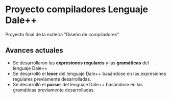 # Proyecto compiladores **Lenguaje Dale++**
Proyecto final de la materia "Diseño de compiladores"

## Avances actuales 
- Se desarrollaron las **expresiones regulares** y las **gramáticas** del lenguaje Dale++
- Se desarrolló el **lexer** del lenguaje Dale++ basándose en las expresiones regulares previamente desarrolladas.
- Se desarrolló el **parser** del lenguaje Dale++ basándose en las gramáticas previamente desarrolladas.